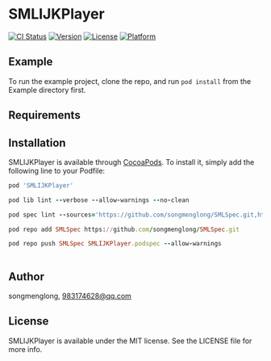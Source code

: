 # SMLIJKPlayer

[![CI Status](https://img.shields.io/travis/songmenglong/SMLIJKPlayer.svg?style=flat)](https://travis-ci.org/songmenglong/SMLIJKPlayer)
[![Version](https://img.shields.io/cocoapods/v/SMLIJKPlayer.svg?style=flat)](https://cocoapods.org/pods/SMLIJKPlayer)
[![License](https://img.shields.io/cocoapods/l/SMLIJKPlayer.svg?style=flat)](https://cocoapods.org/pods/SMLIJKPlayer)
[![Platform](https://img.shields.io/cocoapods/p/SMLIJKPlayer.svg?style=flat)](https://cocoapods.org/pods/SMLIJKPlayer)

## Example

To run the example project, clone the repo, and run `pod install` from the Example directory first.

## Requirements

## Installation

SMLIJKPlayer is available through [CocoaPods](https://cocoapods.org). To install
it, simply add the following line to your Podfile:

```ruby
pod 'SMLIJKPlayer'

pod lib lint --verbose --allow-warnings --no-clean

pod spec lint --sources='https://github.com/songmenglong/SMLSpec.git,https://github.com/CocoaPods/Specs.git' --allow-warnings

pod repo add SMLSpec https://github.com/songmenglong/SMLSpec.git

pod repo push SMLSpec SMLIJKPlayer.podspec --allow-warnings
 
```

## Author

songmenglong, 983174628@qq.com

## License

SMLIJKPlayer is available under the MIT license. See the LICENSE file for more info.

